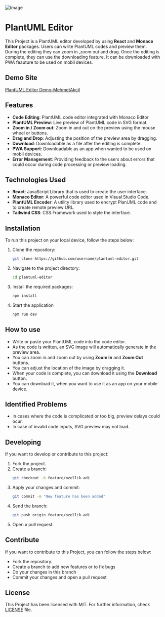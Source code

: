 ![Image](https://i.hizliresim.com/pkqytax.png)
# PlantUML Editor

This Project is a PlantUML editor developed by using **React** and **Monaco Editor** packages. Users can write PlantUML codes and preview them. During the editing they can zoom in ,zoom out and drag. Once the editing is complete, they can use the downloading feature. It can be downloaded with PWA feauture to be used on mobil devices.

## Demo Site
[PlantUML Editor Demo-MehmetAkcil](https://puml-canvas.mehmetakcil.com.tr)

## Features

- **Code Editing**: PlantUML code editor integrated with Monaco Editor
- **PlantUML Preview**: Live preview of PlantUML code in SVG format.
- **Zoom in / Zoom out**: Zoom in and out on the preview using the mouse wheel or buttons.
- **Drag and Drop**: Adjusting the position of the preview area by dragging.
- **Download**: Downloadable as a file after the editing is complete.
- **PWA Support**: Downloadable as an app when wanted to be used on mobil devices.
- **Error Management**: Providing feedback to the users about errors that could occur during code processing or preview loading. 

## Technologies Used

- **React**: JavaScript Library that is used to create the user interface.
- **Monaco Editor**: A powerful code editor used in Visual Studio Code.
- **PlantUML Encoder**: A utility library used to encrypt PlanUML code and to create remote preview URL.
- **Tailwind CSS**: CSS Framework used to style the interface.

## Installation

To run this project on your local device, follow the steps below:

1. Clone the repository: 
    ```bash
    git clone https://github.com/username/plantuml-editor.git
    ```
2. Navigate to the project directory:
    ```bash
    cd plantuml-editor
    ```
3. Install the required packages:
    ```bash
    npm install
    ```
4. Start the application
    ```bash
    npm run dev
    ```

## How to use

- Write or paste your PlantUML code into the code editor.
- As the code is written, an SVG image will automatically generate in the preview area.
- You can zoom in and zoom out by using **Zoom In** and **Zoom Out** buttons.
- You can adjust the location of the image by dragging it.
- When your code is complete, you can download it using the **Download** button.
- You can download it, when you want to use it as an app on your mobile device.

## Identified Problems

- In cases where the code is complicated or too big, preview delays could ocur.
- In case of invalid code inputs, SVG preview may not load.

## Developing

If you want to develop or contribute to this project:

1. Fork the project.
2. Create a branch:
    ```bash
    git checkout -b feature/ozellik-adi
    ```
3. Apply your changes and commit:
    ```bash
    git commit -m "New feature has been added"
    ```
4. Send the branch:
    ```bash
    git push origin feature/ozellik-adi
    ```
5. Open a pull request.


## Contribute 

If you want to contribute to this Project, you can follow the steps below:

-   Fork the repository.
-   Create a branch to add new features or to fix bugs
-   Do your changes in this branch
-   Commit your changes and open a pull request



## License

 This Project has been licensed with MIT. For further information, check [LICENSE](LICENSE) file. 
